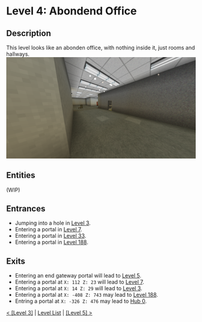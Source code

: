 # Level 4: Abondend Office

## Description
This level looks like an abonden office, with nothing inside it, just rooms and hallways.
<img src="./img/Level_4.png" />

## Entities
(WIP)

## Entrances
* Jumping into a hole in <a href="./Level_3.md">Level 3</a>.
* Entering a portal in <a href="./Level_7.md">Level 7</a>.
* Entering a portal in <a href="./Level_3.md">Level 33</a>.
* Entering a portal in <a href="./Level_188.md">Level 188</a>.

## Exits
* Entering an end gateway portal will lead to <a href="./Level_5.md">Level 5</a>.
* Entering a portal at `X: 112 Z: 23` will lead to <a href="./Level_7.md">Level 7</a>.
* Entering a portal at `X: 14 Z: 29` will lead to <a href="./Level_3.md">Level 3</a>.
* Entering a portal at `X: -408 Z: 743` may lead to <a href="./Level_188.md">Level 188</a>.
* Entring a portal at `X: -326 Z: 476` may lead to <a href="../hubs/Hub_0.md">Hub 0</a>.

<a href="./Level_3.md">< [Level 3]</a> | <a href="./Levels.md">Level List</a> | <a href="./Level_5.md">[Level 5] ></a>